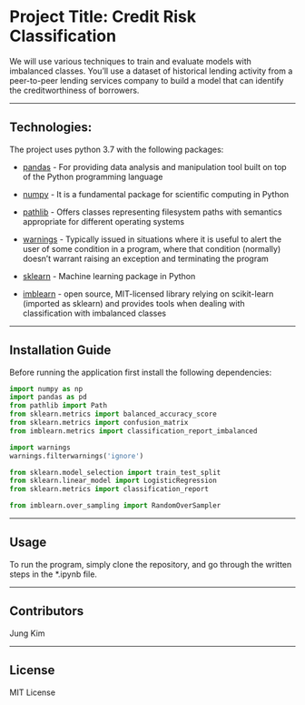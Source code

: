 
# Project Title: Credit Risk Classification

We will use various techniques to train and evaluate models with imbalanced classes. You’ll use a dataset of historical lending activity from a peer-to-peer lending services company to build a model that can identify the creditworthiness of borrowers.


---

## Technologies:

The project uses python 3.7 with the following packages:

* [pandas](https://pandas.pydata.org/) - For providing data analysis and manipulation tool built on top of the Python programming language

* [numpy](https://numpy.org/doc/stable/) - It is a fundamental package for scientific computing in Python

* [pathlib](https://docs.python.org/3/library/pathlib.html) - Offers classes representing filesystem paths with semantics appropriate for different operating systems

* [warnings](https://docs.python.org/3/library/warnings.html) - Typically issued in situations where it is useful to alert the user of some condition in a program, where that condition (normally) doesn’t warrant raising an exception and terminating the program

* [sklearn](https://scikit-learn.org/stable/) - Machine learning package in Python

* [imblearn](https://imbalanced-learn.org/stable/) - open source, MIT-licensed library relying on scikit-learn (imported as sklearn) and provides tools when dealing with classification with imbalanced classes


---

## Installation Guide


Before running the application first install the following dependencies:

```python
import numpy as np
import pandas as pd
from pathlib import Path
from sklearn.metrics import balanced_accuracy_score
from sklearn.metrics import confusion_matrix
from imblearn.metrics import classification_report_imbalanced

import warnings
warnings.filterwarnings('ignore')

from sklearn.model_selection import train_test_split
from sklearn.linear_model import LogisticRegression
from sklearn.metrics import classification_report

from imblearn.over_sampling import RandomOverSampler
```

---

## Usage

To run the program, simply clone the repository, and go through the written steps in the *.ipynb file.

---

## Contributors

Jung Kim


---

## License

MIT License
